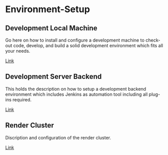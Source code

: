 # Environment-Setup
## Development Local Machine
Go here on how to install and configure a development machine to check-out code, develop, and build a solid development environment which fits all your needs.

[Link](./DevelopmentLocalMachine/README.md)

## Development Server Backend
This holds the description on how to setup a development backend environment which includes Jenkins as automation tool including all plug-ins required.

[Link](./DevelopmentServerBackend/README.md)

## Render Cluster
Discription and configuration of the render cluster.

[Link](./RenderCluster/README.md)
